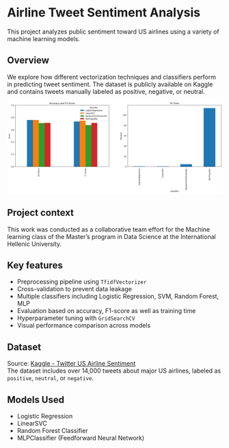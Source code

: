 # Airline Tweet Sentiment Analysis

This project analyzes public sentiment toward US airlines using a variety of machine learning models.

## Overview

We explore how different vectorization techniques and classifiers perform in predicting tweet sentiment. The dataset is publicly available on Kaggle and contains tweets manually labeled as positive, negative, or neutral.

![Project Visualization](./images/sample-output.png)

## Project context 

This work was conducted as a collaborative team effort for the Machine learning class of the Master’s program in Data Science at the International Hellenic University.

## Key features
- Preprocessing pipeline using `TfidfVectorizer`
- Cross-validation to prevent data leakage
- Multiple classifiers including Logistic Regression, SVM, Random Forest, MLP
- Evaluation based on accuracy, F1-score as well as training time
- Hyperparameter tuning with `GridSearchCV`
- Visual performance comparison across models

## Dataset

Source: [Kaggle - Twitter US Airline Sentiment](https://www.kaggle.com/datasets/crowdflower/twitter-airline-sentiment)  
The dataset includes over 14,000 tweets about major US airlines, labeled as `positive`, `neutral`, or `negative`.

## Models Used

- Logistic Regression
- LinearSVC
- Random Forest Classifier
- MLPClassifier (Feedforward Neural Network)
